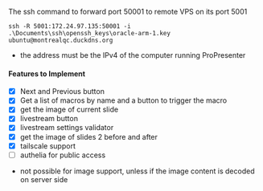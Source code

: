 The ssh command to forward port 50001 to remote VPS on its port 5001
```shell
ssh -R 5001:172.24.97.135:50001 -i .\Documents\ssh\openssh_keys\oracle-arm-1.key ubuntu@montrealqc.duckdns.org
```
- the address must be the IPv4 of the computer running ProPresenter

#### Features to Implement
- [x] Next and Previous button 
- [x] Get a list of macros by name and a button to trigger the macro
- [x] get the image of current slide
- [x] livestream button
- [x] livestream settings validator
- [x] get the image of slides 2 before and after
- [x] tailscale support
- [ ] authelia for public access
- not possible for image support, unless if the image content is decoded on server side